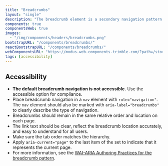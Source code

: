```yaml
---
title: "Breadcrumbs"
layout: "single"
description: "The breadcrumb element is a secondary navigation pattern that shows hierarchy among content."
components: true
componentsWeb: true
images:
  - "/img/components/headers/breadcrumbs.png"
bootstrapURL: "/components/breadcrumbs/"
reactBootstrapURL: "/components/breadcrumbs/"
webComponentsURL: "https://modus-web-components.trimble.com/?path=/story/components-breadcrumb--default"
tags: [accessibility]
---
```


## Accessibility

- **The default breadcrumb navigation is not accessible.** Use the accessible option for compliance.
- Place breadcrumb navigation in a `nav` element with `role="navigation"`. The `nav` element should also be marked with `aria-label="breadcrumbs"` to clearly describe the type of navigation.
- Breadcrumbs should remain in the same relative order and location on each page.
- The link text should be clear, reflect the breadcrumb location accurately, and easy to understand for all users.
- Make sure the tab order matches the hierarchy.
- Apply `aria-current="page"` to the last item of the set to indicate that it represents the current page.
- For more information, see the [WAI-ARIA Authoring Practices for the breadcrumb pattern](https://www.w3.org/WAI/ARIA/apg/patterns/breadcrumb/).
